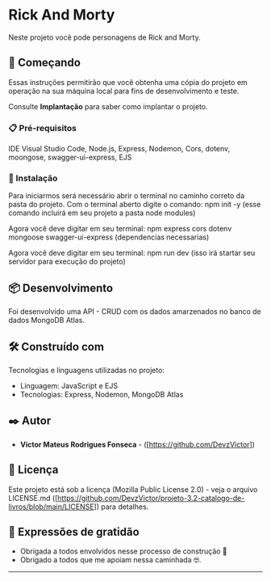 # Rick And Morty

 Neste projeto você pode personagens de Rick and Morty.

 ## 🚀 Começando

Essas instruções permitirão que você obtenha uma cópia do projeto em operação na sua máquina local para fins de desenvolvimento e teste.

Consulte **Implantação** para saber como implantar o projeto.

### 📋 Pré-requisitos

IDE Visual Studio Code,
Node.js,
Express,
Nodemon,
Cors,
dotenv,
moongose,
swagger-ui-express,
EJS

### 🔧 Instalação

Para iniciarmos será necessário abrir o terminal no caminho correto da pasta do projeto.
Com o terminal aberto digite o comando: npm init -y (esse comando incluirá em seu projeto a pasta node modules)

<!-- User@Victor MINGW64 /d/BKP 11-02-2020/BLUE PROJETOS/Modulo 3/projeto-3.3-Rick-And-Morty (main)  npm init -y -->

Agora você deve digitar em seu terminal: npm express cors dotenv mongoose swagger-ui-express (dependencias necessarias)

Agora você deve digitar em seu terminal: npm run dev (isso irá startar seu servidor para execução do projeto)

<!-- 
Abra o link que o terminal gerou.

Exemplo: Servidor rodando em http://localhost:3001
 -->

 ## 📦 Desenvolvimento

Foi desenvolvido uma API - CRUD com os dados amarzenados no banco de dados MongoDB Atlas.

## 🛠️ Construído com

Tecnologias e linguagens utilizadas no projeto:

* Linguagem: JavaScript e EJS
* Tecnologias: Express, Nodemon, MongoDB Atlas

## ✒️ Autor

* **Victor Mateus Rodrigues Fonseca** -  ([https://github.com/DevzVictor])

## 📄 Licença

Este projeto está sob a licença (Mozilla Public License 2.0) - veja o arquivo LICENSE.md ([https://github.com/DevzVictor/projeto-3.2-catalogo-de-livros/blob/main/LICENSE]) para detalhes.

## 🎁 Expressões de gratidão

* Obrigada a todos envolvidos nesse processo de construção 📢
* Obrigado a todos que me apoiam nessa caminhada 🤓.

---

